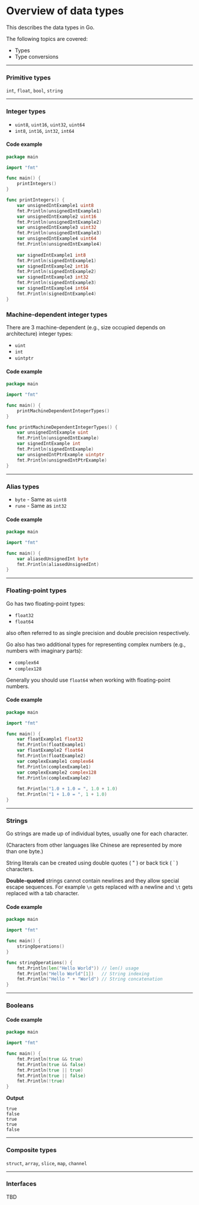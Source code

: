 # Overview of data types


This describes the data types in Go.

The following topics are covered:
- Types
- Type conversions


---


### Primitive types

`int`, `float`, `bool`, `string`


---


### Integer types

- `uint8`, `uint16`, `uint32`, `uint64`
- `int8`, `int16`, `int32`, `int64`


#### Code example

```go
package main

import "fmt"

func main() {
    printIntegers()
}

func printIntegers() {
    var unsignedIntExample1 uint8
    fmt.Println(unsignedIntExample1)
    var unsignedIntExample2 uint16
    fmt.Println(unsignedIntExample2)
    var unsignedIntExample3 uint32
    fmt.Println(unsignedIntExample3)
    var unsignedIntExample4 uint64
    fmt.Println(unsignedIntExample4)
	
    var signedIntExample1 int8
    fmt.Println(signedIntExample1)
    var signedIntExample2 int16
    fmt.Println(signedIntExample2)
    var signedIntExample3 int32
    fmt.Println(signedIntExample3)
    var signedIntExample4 int64
    fmt.Println(signedIntExample4)
}
```


### Machine-dependent integer types


There are 3 machine-dependent (e.g., size occupied depends on architecture) integer types:

- `uint`
- `int`
- `uintptr`


#### Code example

```go
package main

import "fmt"

func main() {
    printMachineDependentIntegerTypes()
}

func printMachineDependentIntegerTypes() {
    var unsignedIntExample uint
    fmt.Println(unsignedIntExample)
    var signedIntExample int
    fmt.Println(signedIntExample)
    var unsignedIntPtrExample uintptr
    fmt.Println(unsignedIntPtrExample)
}
```


---


### Alias types

- `byte` - Same as `uint8`
- `rune` - Same as `int32`


#### Code example

```go
package main

import "fmt"

func main() {
    var aliasedUnsignedInt byte
    fmt.Println(aliasedUnsignedInt)
}
```


---


### Floating-point types

Go has two floating-point types:
- `float32`
- `float64`

also often referred to as single precision and double precision respectively.

Go also has two additional types for representing complex numbers (e.g., numbers with imaginary parts):
- `complex64`
- `complex128`

Generally you should use `float64` when working with floating-point numbers.

#### Code example

```go
package main

import "fmt"

func main() {
    var floatExample1 float32
    fmt.Println(floatExample1)
    var floatExample2 float64
    fmt.Println(floatExample2)
    var complexExample1 complex64
    fmt.Println(complexExample1)
    var complexExample2 complex128
    fmt.Println(complexExample2)
	
    fmt.Println("1.0 + 1.0 = ", 1.0 + 1.0)
    fmt.Println("1 + 1.0 = ", 1 + 1.0)
}
```


---


### Strings

Go strings are made up of individual bytes, usually one for each character.

(Characters from other languages like Chinese are represented by more than one byte.)

String literals can be created using double quotes ( " ) or back tick ( ` ) characters.

**Double-quoted** strings cannot contain newlines and they allow special escape sequences.
For example `\n` gets replaced with a newline and `\t` gets replaced with a tab character.


#### Code example

```go
package main

import "fmt"

func main() {
    stringOperations()
}

func stringOperations() {
    fmt.Println(len("Hello World")) // len() usage
    fmt.Println("Hello World"[1])   // String indexing
    fmt.Println("Hello " + "World") // String concatenation
}
```


---


### Booleans

#### Code example

```go
package main

import "fmt"

func main() {
    fmt.Println(true && true)
    fmt.Println(true && false)
    fmt.Println(true || true)
    fmt.Println(true || false)
    fmt.Println(!true)
}
```

**Output**

```
true
false
true
true
false
```


---


### Composite types

`struct`, `array`, `slice`, `map`, `channel`


---


### Interfaces

TBD

